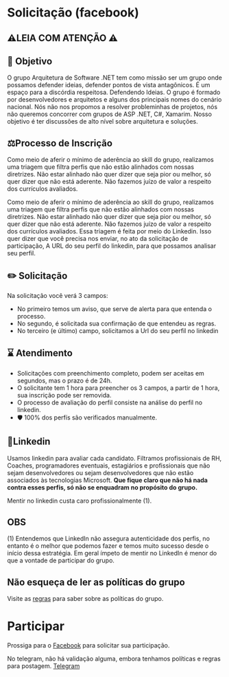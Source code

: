# Solicitação (facebook)

## ⚠️LEIA COM ATENÇÃO ⚠️

## 🎯 Objetivo

O grupo Arquitetura de Software .NET tem como missão ser um grupo onde possamos defender ideias, defender pontos de vista antagônicos. É um espaço para a discórdia respeitosa. Defendendo Ideias. O grupo é formado por desenvolvedores e arquitetos e alguns dos principais nomes do cenário nacional. 
Nós não nos propomos a resolver probleminhas de projetos, nós não queremos concorrer com grupos de ASP .NET, C#, Xamarim. Nosso objetivo é ter discussões de alto nível sobre arquitetura e soluções.

## ⚖️Processo de Inscrição

Como meio de aferir o mínimo de aderência ao skill do grupo, realizamos uma triagem que filtra perfis que não estão alinhados com nossas diretrizes. 
Não estar alinhado não quer dizer que seja pior ou melhor, só quer dizer que não está aderente. Não fazemos juízo de valor a respeito dos currículos avaliados.

Como meio de aferir o mínimo de aderência ao skill do grupo, realizamos uma triagem que filtra perfis que não estão alinhados com nossas diretrizes. 
Não estar alinhado não quer dizer que seja pior ou melhor, só quer dizer que não está aderente. Não fazemos juízo de valor a respeito dos currículos avaliados.
Essa triagem é feita por meio do Linkedin. 
Isso quer dizer que você precisa nos enviar, no ato da solicitação de participação, A URL do seu perfil do linkedin, para que possamos analisar seu perfil.


## ✏️ Solicitação

Na solicitação você verá 3 campos: 
- No primeiro temos um aviso, que serve de alerta para que entenda o processo.
- No segundo, é solicitada sua confirmação de que entendeu as regras.
- No terceiro (e último) campo, solicitamos a Url do seu perfil no linkedin

## ⌛️ Atendimento

- Solicitações com preenchimento completo, podem ser aceitas em segundos, mas o prazo é de 24h.
- O solicitante tem 1 hora para preencher os 3 campos, a partir de 1 hora, sua inscrição pode ser removida.
- O processo de avaliação do perfil consiste na análise do perfil no linkedin. 
- 🛡 100% dos perfís são verificados manualmente.

## 🔎Linkedin

Usamos linkedin para avaliar cada candidato. Filtramos profissionais de RH, Coaches, programadores eventuais, estagiários e profissionais que não sejam desenvolvedores ou sejam desenvolvedores que não estão associados às tecnologias Microsoft. **Que fique claro que não há nada contra esses perfis, só não se enquadram no propósito do grupo.**

Mentir no linkedin custa caro profissionalmente (1).

## OBS
(1) Entendemos que LinkedIn não assegura autenticidade dos perfis, no entanto é o melhor que podemos fazer e temos muito sucesso desde o início dessa estratégia. Em geral ímpeto de mentir no LinkedIn é menor do que a vontade de participar do grupo.


## Não esqueça de ler as políticas do grupo
Visite as [regras](https://github.com/arquiteturadotnet/about/blob/master/README.md) para saber sobre as políticas do grupo.

# Participar

Prossiga para o [Facebook](https://www.facebook.com/groups/arquiteturadotnet/) para solicitar sua participação.

No telegram, não há validação alguma, embora tenhamos políticas e regras para postagem. [Telegram](https://t.me/arquiteturadotnet)
